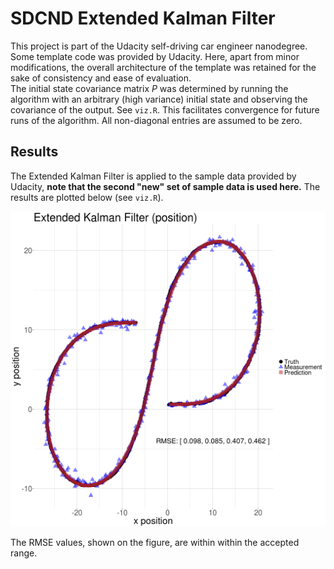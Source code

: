 # SDCND Extended Kalman Filter

This project is part of the Udacity self-driving car engineer nanodegree.  
Some template code was  provided  by Udacity. Here, apart from minor modifications, the overall architecture of the template was retained for the sake of consistency and ease of evaluation.  
The initial state  covariance matrix $P$ was determined by running the algorithm with an arbitrary (high variance) initial state and observing the  covariance  of the output. See `viz.R`. This facilitates convergence for future runs of the algorithm. All non-diagonal entries are assumed to  be zero. 


## Results
The Extended Kalman Filter is applied to the sample data provided by Udacity, **note that the second "new" set of sample data is used here.** The results are plotted below (see `viz.R`). 

![EKF Results.](sample-data-output.png)

The RMSE values, shown on the figure, are within within the accepted range.


